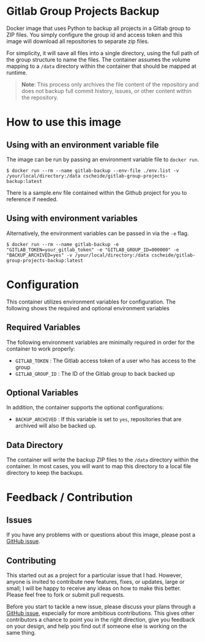 # Gitlab Group Projects Backup

Docker image that uses Python to backup all projects in a Gitlab group to ZIP files. You simply configure the group id and access token and this image will download all repositories to separate zip files.

For simplicity, it will save all files into a single directory, using the full path of the group structure to name the files. The container assumes the volume mapping to a `/data` directory within the container that should be mapped at runtime.

> __Note__: This process only archives the file content of the repository and does not backup full commit history, issues, or other content within the repository.

# How to use this image

## Using with an environment variable file

The image can be run by passing an environment variable file to `docker run`.

```console
$ docker run --rm --name gitlab-backup --env-file ./env.list -v /your/local/directory:/data cscheide/gitlab-group-projects-backup:latest
```

There is a sample.env file contained within the Github project for you to reference if needed.

## Using with environment variables

Alternatively, the environment variables can be passed in via the `-e` flag.

```console
$ docker run --rm --name gitlab-backup -e "GITLAB_TOKEN=your_gitlab_token" -e "GITLAB_GROUP_ID=000000" -e "BACKUP_ARCHIVED=yes" -v /your/local/directory:/data cscheide/gitlab-group-projects-backup:latest
```

# Configuration

This container utilizes environment variables for configuration. The following shows the required and optional environment variables

## Required Variables

The following environment variables are minimally required in order for the container to work properly:

- `GITLAB_TOKEN` : The Gitlab access token of a user who has access to the group
- `GITLAB_GROUP_ID` : The ID of the Gitlab group to back backed up

## Optional Variables

In addition, the container supports the optional configurations:

- `BACKUP_ARCHIVED` : If this variable is set to `yes`, repositories that are archived will also be backed up.

## Data Directory

The container will write the backup ZIP files to the `/data` directory within the container. In most cases, you will want to map this directory to a local file directory to keep the backups.


# Feedback / Contribution

## Issues

If you have any problems with or questions about this image, please post a [GitHub issue](https://github.com/crscheid/gitlab-group-projects-backup/issues).

## Contributing

This started out as a project for a particular issue that I had. However, anyone is invited to contribute new features, fixes, or updates, large or small; I will be happy to receive any ideas on how to make this better. Please feel free to fork or submit pull requests.

Before you start to tackle a new issue, please discuss your plans through a [GitHub issue](https://github.com/crscheid/gitlab-group-projects-backup/issues), especially for more ambitious contributions. This gives other contributors a chance to point you in the right direction, give you feedback on your design, and help you find out if someone else is working on the same thing.
